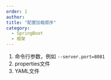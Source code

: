 ```yaml
---
order: 1
author: 
title: "配置加载顺序"
category:
  - SpringBoot
  - 框架
---
```


1. 命令行参数，例如 `--server.port=8081`
2. properties文件
3. YAML文件